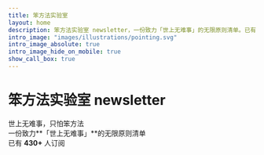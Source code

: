 ```yaml
---
title: 笨方法实验室
layout: home
description: 笨方法实验室 newsletter，一份致力「世上无难事」的无限原则清单。已有 430+ 人订阅，每周一和周四出刊，发送笨方法的践行思考与故事。
intro_image: "images/illustrations/pointing.svg"
intro_image_absolute: true
intro_image_hide_on_mobile: true
show_call_box: true
---
```


# 笨方法实验室 newsletter

世上无难事，只怕笨方法<br>
一份致力**「世上无难事」**的无限原则清单<br>
已有 **430+** 人订阅